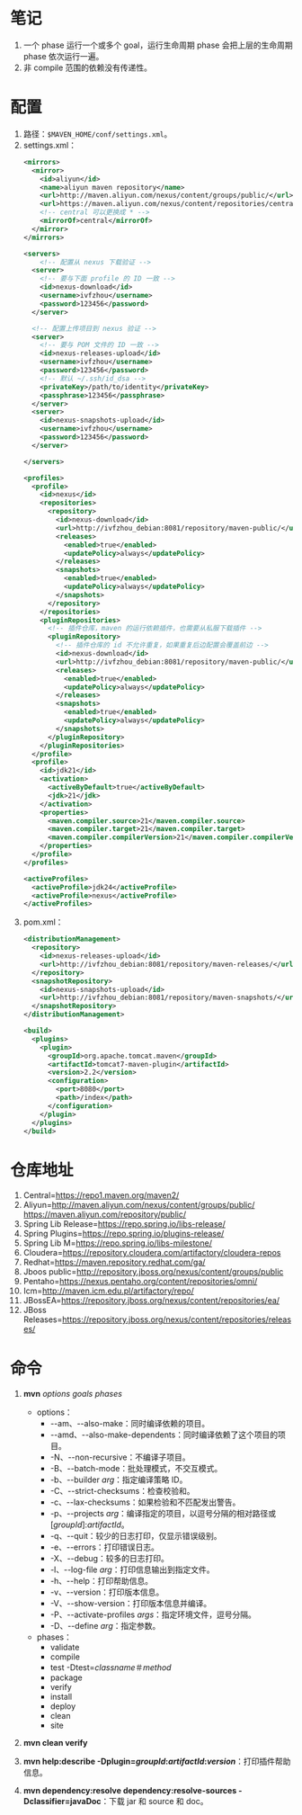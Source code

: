 #  笔记

1. 一个 phase 运行一个或多个 goal，运行生命周期 phase 会把上层的生命周期 phase 依次运行一遍。
1. 非 compile 范围的依赖没有传递性。

# 配置

1. 路径：`$MAVEN_HOME/conf/settings.xml`。
1. settings.xml：
    ```xml
    <mirrors>
      <mirror>
        <id>aliyun</id>
        <name>aliyun maven repository</name>
        <url>http://maven.aliyun.com/nexus/content/groups/public/</url>
        <url>https://maven.aliyun.com/nexus/content/repositories/central</url>
        <!-- central 可以更换成 * -->
        <mirrorOf>central</mirrorOf> 
      </mirror>
    </mirrors>
    
    <servers>
        <!-- 配置从 nexus 下载验证 -->
      <server>
        <!-- 要与下面 profile 的 ID 一致 -->
        <id>nexus-download</id>
        <username>ivfzhou</username>
        <password>123456</password>
      </server>
    
      <!-- 配置上传项目到 nexus 验证 -->
      <server>
        <!-- 要与 POM 文件的 ID 一致 -->
        <id>nexus-releases-upload</id>
        <username>ivfzhou</username>
        <password>123456</password>
        <!-- 默认 ~/.ssh/id_dsa -->
        <privateKey>/path/to/identity</privateKey>
        <passphrase>123456</passphrase>
      </server>
      <server>
        <id>nexus-snapshots-upload</id>
        <username>ivfzhou</username>
        <password>123456</password>
      </server>
    
    </servers>
    
    <profiles>
      <profile>
        <id>nexus</id>
        <repositories>
          <repository>
            <id>nexus-download</id>
            <url>http://ivfzhou_debian:8081/repository/maven-public/</url>
            <releases>
              <enabled>true</enabled>
              <updatePolicy>always</updatePolicy>
            </releases>
            <snapshots>
              <enabled>true</enabled>
              <updatePolicy>always</updatePolicy>
            </snapshots>
          </repository>
        </repositories>
        <pluginRepositories>
          <!-- 插件仓库，maven 的运行依赖插件，也需要从私服下载插件 -->
          <pluginRepository>
            <!-- 插件仓库的 id 不允许重复，如果重复后边配置会覆盖前边 -->
            <id>nexus-download</id>
            <url>http://ivfzhou_debian:8081/repository/maven-public/</url>
            <releases>
              <enabled>true</enabled>
              <updatePolicy>always</updatePolicy>
            </releases>
            <snapshots>
              <enabled>true</enabled>
              <updatePolicy>always</updatePolicy>
            </snapshots>
          </pluginRepository>
        </pluginRepositories>
      </profile>
      <profile>
        <id>jdk21</id>
        <activation>
          <activeByDefault>true</activeByDefault>
          <jdk>21</jdk>
        </activation>
        <properties>
          <maven.compiler.source>21</maven.compiler.source>
          <maven.compiler.target>21</maven.compiler.target>
          <maven.compiler.compilerVersion>21</maven.compiler.compilerVersion>
        </properties>
      </profile>
    </profiles>
    
    <activeProfiles>
      <activeProfile>jdk24</activeProfile>
      <activeProfile>nexus</activeProfile>
    </activeProfiles>
    ```
1. pom.xml：
    ```xml
    <distributionManagement>
      <repository>
        <id>nexus-releases-upload</id>
        <url>http://ivfzhou_debian:8081/repository/maven-releases/</url>
      </repository>
      <snapshotRepository>
        <id>nexus-snapshots-upload</id>
        <url>http://ivfzhou_debian:8081/repository/maven-snapshots/</url>
      </snapshotRepository>
    </distributionManagement>
    
    <build>
      <plugins>
        <plugin>
          <groupId>org.apache.tomcat.maven</groupId>
          <artifactId>tomcat7-maven-plugin</artifactId>
          <version>2.2</version>
          <configuration>
            <port>8080</port>
            <path>/index</path>
          </configuration>
        </plugin>
      </plugins>
    </build>
    ```

# 仓库地址

1. Central=https://repo1.maven.org/maven2/
1. Aliyun=http://maven.aliyun.com/nexus/content/groups/public/  
                 https://maven.aliyun.com/repository/public/
1. Spring Lib Release=https://repo.spring.io/libs-release/
1. Spring Plugins=https://repo.spring.io/plugins-release/
1. Spring Lib M=https://repo.spring.io/libs-milestone/
1. Cloudera=https://repository.cloudera.com/artifactory/cloudera-repos
1. Redhat=https://maven.repository.redhat.com/ga/
1. Jboos public=http://repository.jboss.org/nexus/content/groups/public
1. Pentaho=https://nexus.pentaho.org/content/repositories/omni/
1. Icm=http://maven.icm.edu.pl/artifactory/repo/
1. JBossEA=https://repository.jboss.org/nexus/content/repositories/ea/
1. JBoss Releases=https://repository.jboss.org/nexus/content/repositories/releases/

# 命令

1. **mvn** *options* *goals* *phases*
    - options：
        - --am、--also-make：同时编译依赖的项目。
        - --amd、--also-make-dependents：同时编译依赖了这个项目的项目。
        - -N、--non-recursive：不编译子项目。
        - -B、--batch-mode：批处理模式，不交互模式。
        - -b、--builder *arg*：指定编译策略 ID。
        - -C、--strict-checksums：检查校验和。
        - -c、--lax-checksums：如果检验和不匹配发出警告。
        - -p、--projects *arg*：编译指定的项目，以逗号分隔的相对路径或 \[*groupId*\]:*artifactId*。
        - -q、--quit：较少的日志打印，仅显示错误级别。
        - -e、--errors：打印错误日志。
        - -X、--debug：较多的日志打印。
        - -l、--log-file *arg*：打印信息输出到指定文件。
        - -h、--help：打印帮助信息。
        - -v、--version：打印版本信息。
        - -V、--show-version：打印版本信息并编译。
        - -P、--activate-profiles *args*：指定环境文件，逗号分隔。
        - -D、--define *arg*：指定参数。
    - phases：
        - validate
        - compile
        - test -Dtest=*classname*＃*method*
        - package
        - verify
        - install
        - deploy
        - clean
        - site
    
1. **mvn clean verify**

1. **mvn help:describe -Dplugin=*groupId*:*artifactId*:*version***：打印插件帮助信息。

1. **mvn dependency:resolve dependency:resolve-sources -Dclassifier=javaDoc**：下载 jar 和 source 和 doc。

    
